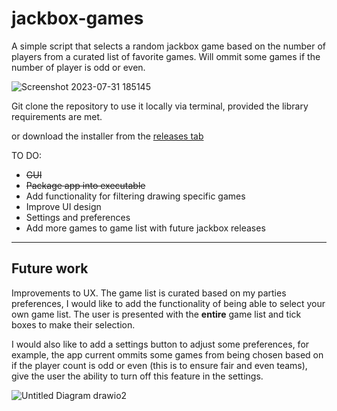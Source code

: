 # jackbox-games

A simple script that selects a random jackbox game based on the number of players from a curated list of favorite games.
Will ommit some games if the number of player is odd or even.

![Screenshot 2023-07-31 185145](https://github.com/Tekkanologic/jackbox-games/assets/28997571/360427a9-7b74-4c07-905a-f8ca9d568d83)

Git clone the repository to use it locally via terminal, provided the library requirements are met.

or download the installer from the [releases tab](https://github.com/Tekkanologic/jackbox-games/releases/tag/Jackbox)

TO DO:
+ ~~GUI~~
+ ~~Package app into executable~~
+ Add functionality for filtering drawing specific games
+ Improve UI design
+ Settings and preferences
+ Add more games to game list with future jackbox releases

---
## Future work

Improvements to UX. The game list is curated based on my parties preferences, I would like to add the functionality of being able to select your own game list.
The user is presented with the __entire__ game list and tick boxes to make their selection.

I would also like to add a settings button to adjust some preferences, for example, the app current ommits some games from being chosen based on if the player count is odd or even (this is to ensure fair and even teams), give the user the ability to turn off this feature in the settings. 

![Untitled Diagram drawio2](https://github.com/Tekkanologic/jackbox-games/assets/28997571/4c921817-3761-4aac-b7e7-110a5851f6d7)
